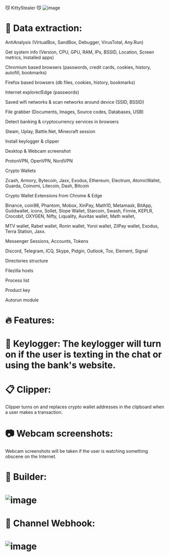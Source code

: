 😼 KittyStealer 😼
![image](https://github.com/Bricky1337/KittyStealer/assets/143651065/6f13565b-daa6-4918-91d2-5e45cbaf8c99)


# 🔱 Data extraction:
AntiAnalysis (VirtualBox, SandBox, Debugger, VirusTotal, Any.Run)

Get system info (Version, CPU, GPU, RAM, IPs, BSSID, Location, Screen metrics, Installed apps)

Chromium based browsers (passwords, credit cards, cookies, history, autofill, bookmarks)

Firefox based browsers (db files, cookies, history, bookmarks)

Internet explorer/Edge (passwords)

Saved wifi networks & scan networks around device (SSID, BSSID)

File grabber (Documents, Images, Source codes, Databases, USB)

Detect banking & cryptocurrency services in browsers

Steam, Uplay, Battle.Net, Minecraft session

Install keylogger & clipper

Desktop & Webcam screenshot

ProtonVPN, OpenVPN, NordVPN

Crypto Wallets

Zcash, Armory, Bytecoin, Jaxx, Exodus, Ethereum, Electrum, AtomicWallet, Guarda, Coinomi, Litecoin, Dash, Bitcoin

Crypto Wallet Extensions from Chrome & Edge

Binance, coin98, Phantom, Mobox, XinPay, Math10, Metamask, BitApp, Guildwallet, iconx, Sollet, Slope Wallet, Starcoin, Swash, Finnie, KEPLR, Crocobit, OXYGEN, Nifty, Liquality, Auvitas wallet, Math wallet,

MTV wallet, Rabet wallet, Ronin wallet, Yoroi wallet, ZilPay wallet, Exodus, Terra Station, Jaxx.

Messenger Sessions, Accounts, Tokens

Discord, Telegram, ICQ, Skype, Pidgin, Outlook, Tox, Element, Signal

Directories structure

Filezilla hosts

Process list

Product key

Autorun module

# 🔥 Features:

# 🎹 Keylogger: The keylogger will turn on if the user is texting in the chat or using the bank's website.

# 📋 Clipper:

Clipper turns on and replaces crypto wallet addresses in the clipboard when a user makes a transaction.

# 📷 Webcam screenshots:

Webcam screenshots will be taken if the user is watching something obscene on the Internet.

# 🔨 Builder:

# ![image](https://github.com/Bricky1337/KittyStealer/assets/143651065/a908080e-ca9b-40be-81f5-4463e87ce0a3)

# 📢 Channel Webhook:

# ![image](https://github.com/Bricky1337/KittyStealer/assets/143651065/e7b4cc5e-011b-4248-903e-9f0ee0a06e24)
